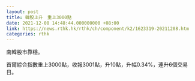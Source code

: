 ```yaml
---
layout: post
title: 韓股上升　重上3000點
date: 2021-12-08 14:48:44.000000000 +08:00
link: https://news.rthk.hk/rthk/ch/component/k2/1623319-20211208.htm
categories: rthk
---
```


南韓股市靠穩。

首爾綜合指數重上3000點，收報3001點，升10點，升幅0.34%，連升6個交易日。
